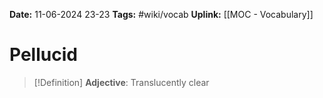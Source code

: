 **Date:** 11-06-2024 23-23
**Tags:** #wiki/vocab 
**Uplink:** [[MOC - Vocabulary]]

# Pellucid

>[!Definition]
>**Adjective**: Translucently clear

